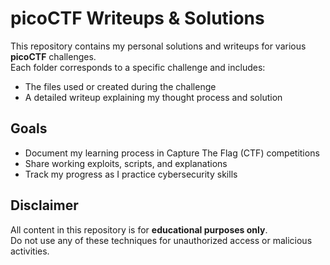 # picoCTF Writeups & Solutions

This repository contains my personal solutions and writeups for various **picoCTF** challenges.  
Each folder corresponds to a specific challenge and includes:
- The files used or created during the challenge
- A detailed writeup explaining my thought process and solution

## Goals
- Document my learning process in Capture The Flag (CTF) competitions  
- Share working exploits, scripts, and explanations  
- Track my progress as I practice cybersecurity skills  

## Disclaimer
All content in this repository is for **educational purposes only**.  
Do not use any of these techniques for unauthorized access or malicious activities.

